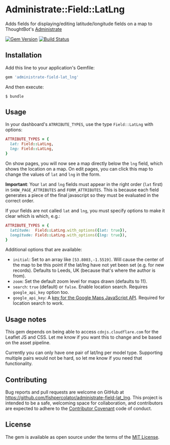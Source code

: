 # Administrate::Field::LatLng

Adds fields for displaying/editing latitude/longitude fields on a map to ThoughtBot's [Administrate](https://github.com/thoughtbot/administrate)

[![Gem Version](https://img.shields.io/gem/v/administrate-field-lat_lng.svg?style=flat)](https://rubygems.org/gems/administrate-field-lat_lng)
[![Build Status](https://img.shields.io/travis/fishpercolator/administrate-field-lat_lng/master.svg?style=flat)](https://travis-ci.org/fishpercolator/administrate-field-lat_lng)

## Installation

Add this line to your application's Gemfile:

```ruby
gem 'administrate-field-lat_lng'
```

And then execute:

    $ bundle

## Usage

In your dashboard's `ATRRIBUTE_TYPES`, use the type `Field::LatLng` with options:

```ruby
ATTRIBUTE_TYPES = {
  lat: Field::LatLng,
  lng: Field::LatLng,
}
```

On show pages, you will now see a map directly below the `lng` field, which shows the location on a map. On edit pages, you can click this map to change the values of `lat` and `lng` in the form.

**Important**: Your `lat` and `lng` fields must appear in the right order (`lat` first) in `SHOW_PAGE_ATTRIBUTES` and `FORM_ATTRIBUTES`. This is because each field generates a piece of the final javascript so they must be evaluated in the correct order.

If your fields are not called `lat` and `lng`, you must specify options to make it clear which is which, e.g.:

```ruby
ATTRIBUTE_TYPES = {
  latitude:  Field::LatLng.with_options({lat: true}),
  longitude: Field::LatLng.with_options({lng: true}),
}
```

Additional options that are available:

* `initial`: Set to an array like `[53.8003,-1.5519]`. Will cause the center of the map to be this point if the lat/lng have not yet been set (e.g. for new records). Defaults to Leeds, UK (because that's where the author is from).
* `zoom`: Set the default zoom level for maps drawn (defaults to 11).
* `search`: `true` (default) or `false`. Enable location search. Requires `google_api_key` option too.
* `google_api_key`: A [key for the Google Maps JavaScript API](https://developers.google.com/maps/documentation/javascript/get-api-key). Required for location search to work.

## Usage notes

This gem depends on being able to access `cdnjs.cloudflare.com` for the Leaflet JS and CSS. Let me know if you want this to change and be based on the asset pipeline.

Currently you can only have one pair of lat/lng per model type. Supporting multiple pairs would not be hard, so let me know if you need that functionality.

## Contributing

Bug reports and pull requests are welcome on GitHub at https://github.com/fishpercolator/administrate-field-lat_lng. This project is intended to be a safe, welcoming space for collaboration, and contributors are expected to adhere to the [Contributor Covenant](http://contributor-covenant.org) code of conduct.

## License

The gem is available as open source under the terms of the [MIT License](http://opensource.org/licenses/MIT).
